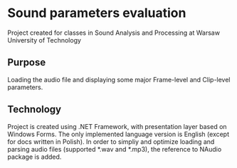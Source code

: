 # Sound parameters evaluation
Project created for classes in Sound Analysis and Processing at Warsaw University of Technology


## Purpose
Loading the audio file and displaying some major Frame-level and Clip-level parameters. 


## Technology
Project is created using .NET Framework, with presentation layer based on Windows Forms. The only implemented language version is English (except for docs written in Polish).
In order to simpliy and optimize loading and parsing audio files (supported *.wav and *.mp3), the reference to NAudio package is added.
